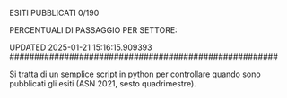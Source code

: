 ESITI PUBBLICATI 0/190 

PERCENTUALI DI PASSAGGIO PER SETTORE:

UPDATED 2025-01-21 15:16:15.909393
###################################################### 

Si tratta di un semplice script in python per controllare quando sono pubblicati gli esiti (ASN 2021, sesto quadrimestre).

